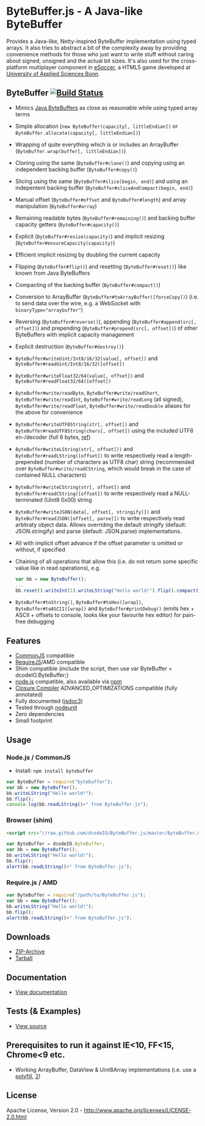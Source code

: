 ByteBuffer.js - A Java-like ByteBuffer
======================================
Provides a Java-like, Netty-inspired ByteBuffer implementation using typed arrays. It also tries to abstract a bit of
the complexity away by providing convenience methods for those who just want to write stuff without caring about signed,
unsigned and the actual bit sizes. It's also used for the cross-platform multiplayer component in
[eSoccer](http://www.esoccer.me), a HTML5 game developed at [University of Applied Sciences Bonn](http://www.h-brs.de).

ByteBuffer [![Build Status](https://travis-ci.org/dcodeIO/ByteBuffer.js.png?branch=master)](https://travis-ci.org/dcodeIO/ByteBuffer.js)
----------
* Mimics [Java ByteBuffers](http://docs.oracle.com/javase/1.5.0/docs/api/java/nio/ByteBuffer.html) as close as reasonable while using typed array terms
* Simple allocation (`new ByteBuffer(capacity[, littleEndian])` or `ByteBuffer.allocate(capacity[, littleEndian])`)
* Wrapping of quite everything which is or includes an ArrayBuffer (`ByteBuffer.wrap(buffer[, littleEndian])`)
* Cloning using the same (`ByteBuffer#clone()`) and copying using an independent backing buffer (`ByteBuffer#copy()`)
* Slicing using the same (`ByteBuffer#slice(begin, end)`) and using an indepentent backing buffer (`ByteBuffer#sliceAndCompact(begin, end)`)
* Manual offset (`ByteBuffer#offset` and `ByteBuffer#length`) and array manipulation (`ByteBuffer#array`)
* Remaining readable bytes (`ByteBuffer#remaining()`) and backing buffer capacity getters (`ByteBuffer#capacity()`)
* Explicit (`ByteBuffer#resize(capacity)`) and implicit resizing (`ByteBuffer#ensureCapacity(capacity)`)
* Efficient implicit resizing by doubling the current capacity
* Flipping (`ByteBuffer#flip()`) and resetting (`ByteBuffer#reset()`) like known from Java ByteBuffers
* Compacting of the backing buffer (`ByteBuffer#compact()`)
* Conversion to ArrayBuffer (`ByteBuffer#toArrayBuffer([forceCopy])`) (i.e. to send data over the wire, e.g. a WebSocket
  with `binaryType="arraybuffer"`)
* Reversing (`ByteBuffer#reverse()`), appending (`ByteBuffer#append(src[, offset])`) and prepending
  (`ByteBuffer#prepend(src[, offset])`) of other ByteBuffers with implicit capacity management
* Explicit destruction (`ByteBuffer#destroy()`)
* `ByteBuffer#writeUint/Int8/16/32(value[, offset])` and `ByteBuffer#readUint/Int8/16/32([offset])` 
* `ByteBuffer#writeFloat32/64(value[, offset])` and `ByteBuffer#readFloat32/64([offset])`
* `ByteBuffer#write/readByte`, `ByteBuffer#write/readShort`, `ByteBuffer#write/readInt`, `ByteBuffer#write/readLong`
  (all signed), `ByteBuffer#write/readFloat`, `ByteBuffer#write/readDouble` aliases for the above for convenience
* `ByteBuffer#writeUTF8String(str[, offset])` and `ByteBuffer#readUTF8String(chars[, offset])` using the included UTF8
  en-/decoder (full 6 bytes, [ref](http://en.wikipedia.org/wiki/UTF-8#Description))
* `ByteBuffer#writeLString(str[, offset]))` and `ByteBuffer#readLString([offset])` to write respectively read a
  length-prepended (number of characters as UTF8 char) string (recommended over `ByteBuffer#write/readCString`, which
  would break in the case of contained NULL characters)
* `ByteBuffer#writeCString(str[, offset])` and `ByteBuffer#readCString([offset])` to write respectively read a
  NULL-terminated (Uint8 0x00) string
* `ByteBuffer#writeJSON(data[, offset[, stringify]])` and `ByteBuffer#readJSON([offset[, parse]])` to write respectively
  read arbitraty object data. Allows overriding the default stringify (default: JSON.stringify) and parse (default: 
  JSON.parse) implementations.
* All with implicit offset advance if the offset parameter is omitted or without, if specified
* Chaining of all operations that allow this (i.e. do not return some specific value like in read operations), e.g.

  ```javascript
  var bb = new ByteBuffer();
  ...
  bb.reset().writeInt(1).writeLString("Hello world!").flip().compact()...
  ```
  
* `ByteBuffer#toString()`, `ByteBuffer#toHex([wrap])`, `ByteBuffer#toASCII([wrap])` and `ByteBuffer#printDebug()`
  (emits hex + ASCII + offsets to console, looks like your favourite hex editor) for pain-free debugging
  
Features
--------
* [CommonJS](http://www.commonjs.org/) compatible
* [RequireJS](http://requirejs.org/)/AMD compatible
* Shim compatible (include the script, then use var ByteBuffer = dcodeIO.ByteBuffer;)
* [node.js](http://nodejs.org) compatible, also available via [npm](https://npmjs.org/package/bytebuffer)
* [Closure Compiler](https://developers.google.com/closure/compiler/) ADVANCED_OPTIMIZATIONS compatible (fully annotated)
* Fully documented ([jsdoc3](https://github.com/jsdoc3/jsdoc))
* Tested through [nodeunit](https://github.com/caolan/nodeunit)
* Zero dependencies
* Small footprint

Usage
-----
### Node.js / CommonJS ###
* Install: `npm install bytebuffer`

```javascript
var ByteBuffer = require("bytebuffer");
var bb = new ByteBuffer();
bb.writeLString("Hello world!");
bb.flip();
console.log(bb.readLString()+" from ByteBuffer.js");
```

### Browser (shim) ###

```html
<script src="//raw.github.com/dcodeIO/ByteBuffer.js/master/ByteBuffer.min.js"></script>
```

```javascript
var ByteBuffer = dcodeIO.ByteBuffer;
var bb = new ByteBuffer();
bb.writeLString("Hello world!");
bb.flip();
alert(bb.readLString()+" from ByteBuffer.js");
```

### Require.js / AMD ###

```javascript
var ByteBuffer = require("/path/to/ByteBuffer.js");
var bb = new ByteBuffer();
bb.writeLString("Hello world!");
bb.flip();
alert(bb.readLString()+" from ByteBuffer.js");
```

Downloads
---------
* [ZIP-Archive](https://github.com/dcodeIO/ByteBuffer.js/archive/master.zip)
* [Tarball](https://github.com/dcodeIO/ByteBuffer.js/tarball/master)

Documentation
-------------
* [View documentation](http://htmlpreview.github.com/?http://github.com/dcodeIO/ByteBuffer.js/master/docs/ByteBuffer.html)

Tests (& Examples)
------------------
* [View source](https://github.com/dcodeIO/ByteBuffer.js/blob/master/tests/suite.js)

Prerequisites to run it against IE<10, FF<15, Chrome<9 etc.
-----------------------------------------------------------
* Working ArrayBuffer, DataView & Uint8Array implementations (i.e. use a [polyfill](http://www.calormen.com/polyfill/#typedarray), [2](https://github.com/davidflanagan/DataView.js))

License
-------
Apache License, Version 2.0 - http://www.apache.org/licenses/LICENSE-2.0.html